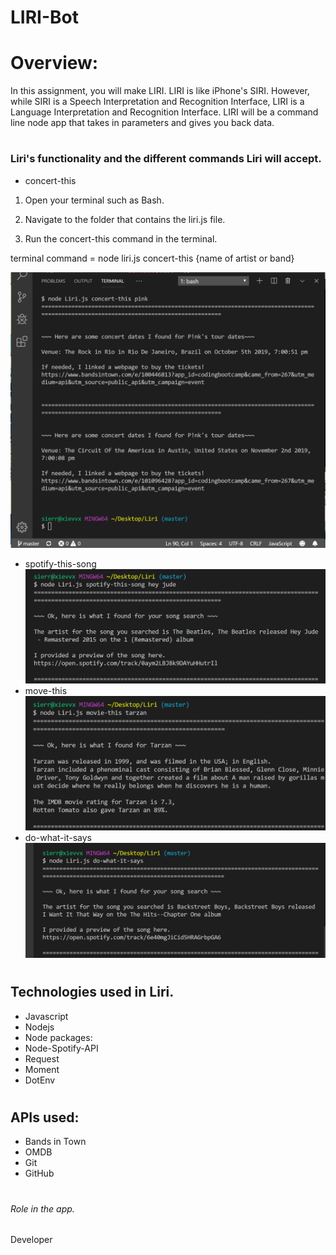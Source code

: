 # **LIRI-Bot**

# **Overview:**
In this assignment, you will make LIRI. LIRI is like iPhone's SIRI. However, while SIRI is a Speech Interpretation and Recognition Interface, LIRI is a Language Interpretation and Recognition Interface. LIRI will be a command line node app that takes in parameters and gives you back data.

# 
# <h3>Liri's functionality and the different commands Liri will accept.</h3>
* concert-this
1. Open your terminal such as Bash.

2. Navigate to the folder that contains the liri.js file.

3. Run the concert-this command in the terminal. 

  terminal command = node liri.js concert-this {name of artist or band} 


![concert-this](images/concert-this.png)
* spotify-this-song
![spotify-this-song](images/spotify-this.png)
* move-this
![movie-this](images/movie-this.png)
* do-what-it-says
![do_what_it_says](images/do-what-it-says.png)


# <h2>Technologies used in Liri.</h2>
* Javascript
* Nodejs
* Node packages:
* Node-Spotify-API
* Request
* Moment
* DotEnv
# <h2>APIs used:</h2>
* Bands in Town
* OMDB
* Git
* GitHub

# <h6>Role in the app.</h6> 
Developer

